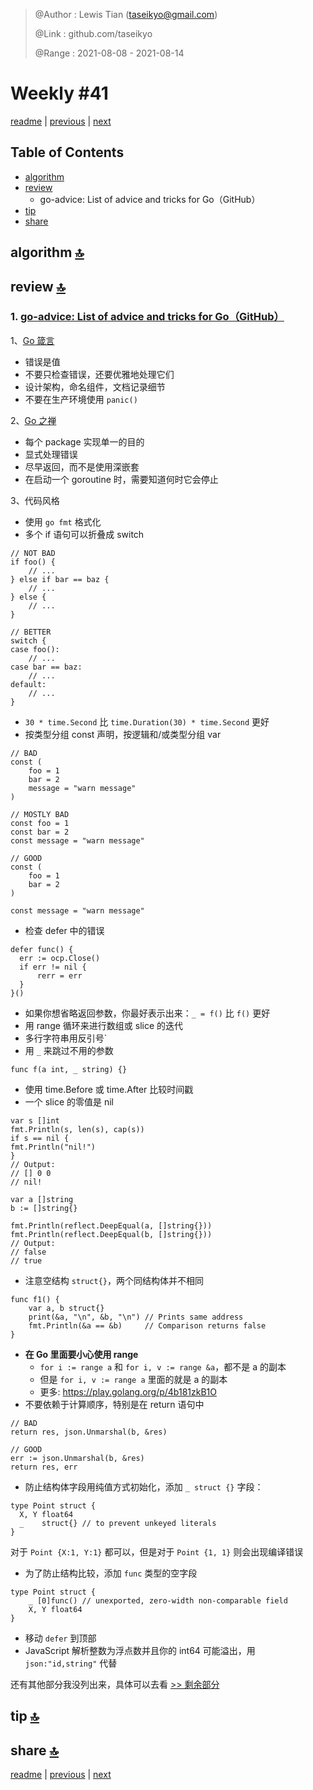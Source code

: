 > @Author  : Lewis Tian (taseikyo@gmail.com)
>
> @Link    : github.com/taseikyo
>
> @Range   : 2021-08-08 - 2021-08-14

# Weekly #41

[readme](../README.md) | [previous](202108W1.md) | [next](202108W3.md)

## Table of Contents

- [algorithm](#algorithm-)
- [review](#review-)
    - go-advice: List of advice and tricks for Go（GitHub）
- [tip](#tip-)
- [share](#share-)

## algorithm [🔝](#weekly-41)

## review [🔝](#weekly-41)

### 1. [go-advice: List of advice and tricks for Go（GitHub）](https://github.com/cristaloleg/go-advice)

1、[Go 箴言](https://go-proverbs.github.io/)

- 错误是值
- 不要只检查错误，还要优雅地处理它们
- 设计架构，命名组件，文档记录细节
- 不要在生产环境使用 `panic()`

2、[Go 之禅](https://the-zen-of-go.netlify.com/)

- 每个 package 实现单一的目的
- 显式处理错误
- 尽早返回，而不是使用深嵌套
- 在启动一个 goroutine 时，需要知道何时它会停止

3、代码风格

- 使用 `go fmt` 格式化
- 多个 if 语句可以折叠成 switch

```Golang
// NOT BAD
if foo() {
    // ...
} else if bar == baz {
    // ...
} else {
    // ...
}

// BETTER
switch {
case foo():
    // ...
case bar == baz:
    // ...
default:
    // ...
}
```

- `30 * time.Second` 比 `time.Duration(30) * time.Second` 更好
- 按类型分组 const 声明，按逻辑和/或类型分组 var

```Golang
// BAD
const (
    foo = 1
    bar = 2
    message = "warn message"
)

// MOSTLY BAD
const foo = 1
const bar = 2
const message = "warn message"

// GOOD
const (
    foo = 1
    bar = 2
)

const message = "warn message"
```

- 检查 defer 中的错误

```Golang
defer func() {
  err := ocp.Close()
  if err != nil {
      rerr = err
  }
}()
```

- 如果你想省略返回参数，你最好表示出来：`_ = f()` 比 `f()` 更好
- 用 range 循环来进行数组或 slice 的迭代
- 多行字符串用反引号\`
- 用 `_` 来跳过不用的参数

```Golang
func f(a int, _ string) {}
```

- 使用 time.Before 或 time.After 比较时间戳
- 一个 slice 的零值是 nil

```Golang
var s []int
fmt.Println(s, len(s), cap(s))
if s == nil {
fmt.Println("nil!")
}
// Output:
// [] 0 0
// nil!

var a []string
b := []string{}

fmt.Println(reflect.DeepEqual(a, []string{}))
fmt.Println(reflect.DeepEqual(b, []string{}))
// Output:
// false
// true
```

- 注意空结构 `struct{}`，两个同结构体并不相同

```Golang
func f1() {
    var a, b struct{}
    print(&a, "\n", &b, "\n") // Prints same address
    fmt.Println(&a == &b)     // Comparison returns false
}
```

- **在 Go 里面要小心使用 range**
    - `for i := range a` 和 `for i, v := range &a`，都不是 a 的副本
    - 但是 `for i, v := range a` 里面的就是 a 的副本
    - 更多: https://play.golang.org/p/4b181zkB1O
- 不要依赖于计算顺序，特别是在 return 语句中

```Golang
// BAD
return res, json.Unmarshal(b, &res)

// GOOD
err := json.Unmarshal(b, &res)
return res, err

```

- 防止结构体字段用纯值方式初始化，添加 `_ struct {}` 字段：

```Golang
type Point struct {
  X, Y float64
  _    struct{} // to prevent unkeyed literals
}
```

对于 `Point {X:1, Y:1}` 都可以，但是对于 `Point {1, 1}` 则会出现编译错误

- 为了防止结构比较，添加 `func` 类型的空字段

```Golang
type Point struct {
    _ [0]func() // unexported, zero-width non-comparable field
    X, Y float64
}
```

- 移动 `defer` 到顶部
- JavaScript 解析整数为浮点数并且你的 int64 可能溢出，用 `json:"id,string"` 代替

还有其他部分我没列出来，具体可以去看 [>> 剩余部分](https://github.com/cristaloleg/go-advice/blob/master/README_ZH.md#%E5%B9%B6%E5%8F%91)

## tip [🔝](#weekly-41)

## share [🔝](#weekly-41)

[readme](../README.md) | [previous](202108W1.md) | [next](202108W3.md)
